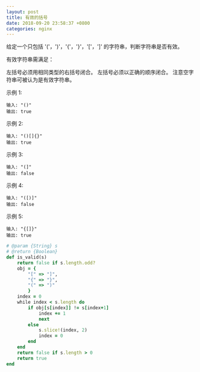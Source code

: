 ```yaml
---
layout: post
title: 有效的括号
date: 2018-09-20 23:58:37 +0800
categories: nginx
---
```


给定一个只包括 '('，')'，'{'，'}'，'['，']' 的字符串，判断字符串是否有效。

有效字符串需满足：

左括号必须用相同类型的右括号闭合。
左括号必须以正确的顺序闭合。
注意空字符串可被认为是有效字符串。

示例 1:
```
输入: "()"
输出: true
```
示例 2:
```
输入: "()[]{}"
输出: true
```
示例 3:
```
输入: "(]"
输出: false
```
示例 4:
```
输入: "([)]"
输出: false
```
示例 5:
```
输入: "{[]}"
输出: true
```

```ruby
# @param {String} s
# @return {Boolean}
def is_valid(s)
    return false if s.length.odd?
    obj = {
        "[" => "]",
        "{" => "}",
        "(" => ")"
        }
    index = 0
    while index < s.length do
        if obj[s[index]] != s[index+1]
            index += 1
            next
        else
            s.slice!(index, 2)
            index = 0
        end
    end
    return false if s.length > 0
    return true
end
```